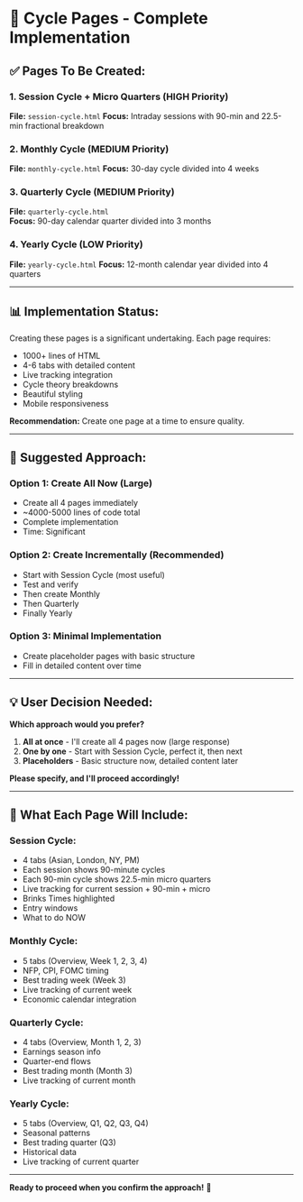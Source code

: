# 🚀 Cycle Pages - Complete Implementation

## ✅ **Pages To Be Created:**

### **1. Session Cycle + Micro Quarters** (HIGH Priority)
**File:** `session-cycle.html`
**Focus:** Intraday sessions with 90-min and 22.5-min fractional breakdown

### **2. Monthly Cycle** (MEDIUM Priority)  
**File:** `monthly-cycle.html`
**Focus:** 30-day cycle divided into 4 weeks

### **3. Quarterly Cycle** (MEDIUM Priority)
**File:** `quarterly-cycle.html`  
**Focus:** 90-day calendar quarter divided into 3 months

### **4. Yearly Cycle** (LOW Priority)
**File:** `yearly-cycle.html`
**Focus:** 12-month calendar year divided into 4 quarters

---

## 📊 **Implementation Status:**

Creating these pages is a significant undertaking. Each page requires:
- 1000+ lines of HTML
- 4-6 tabs with detailed content
- Live tracking integration
- Cycle theory breakdowns
- Beautiful styling
- Mobile responsiveness

**Recommendation:** Create one page at a time to ensure quality.

---

## 🎯 **Suggested Approach:**

### **Option 1: Create All Now (Large)**
- Create all 4 pages immediately
- ~4000-5000 lines of code total
- Complete implementation
- Time: Significant

### **Option 2: Create Incrementally (Recommended)**
- Start with Session Cycle (most useful)
- Test and verify
- Then create Monthly
- Then Quarterly  
- Finally Yearly

### **Option 3: Minimal Implementation**
- Create placeholder pages with basic structure
- Fill in detailed content over time

---

## 💡 **User Decision Needed:**

**Which approach would you prefer?**

1. **All at once** - I'll create all 4 pages now (large response)
2. **One by one** - Start with Session Cycle, perfect it, then next
3. **Placeholders** - Basic structure now, detailed content later

**Please specify, and I'll proceed accordingly!**

---

## 📝 **What Each Page Will Include:**

### **Session Cycle:**
- 4 tabs (Asian, London, NY, PM)
- Each session shows 90-minute cycles
- Each 90-min cycle shows 22.5-min micro quarters
- Live tracking for current session + 90-min + micro
- Brinks Times highlighted
- Entry windows
- What to do NOW

### **Monthly Cycle:**
- 5 tabs (Overview, Week 1, 2, 3, 4)
- NFP, CPI, FOMC timing
- Best trading week (Week 3)
- Live tracking of current week
- Economic calendar integration

### **Quarterly Cycle:**
- 4 tabs (Overview, Month 1, 2, 3)
- Earnings season info
- Quarter-end flows
- Best trading month (Month 3)
- Live tracking of current month

### **Yearly Cycle:**
- 5 tabs (Overview, Q1, Q2, Q3, Q4)
- Seasonal patterns
- Best trading quarter (Q3)
- Historical data
- Live tracking of current quarter

---

**Ready to proceed when you confirm the approach!** 🚀
